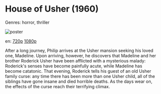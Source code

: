 # House of Usher (1960)

Genres: horror, thriller

![poster](http://image.tmdb.org/t/p/w500/d5mtkURuKuszmN4cXeyp1cxf11Y.jpg)

en:
  [720p](magnet:?xt=urn:btih:E99871AC447D315223CAF5FAA45E232701A6F09B&tr=udp://glotorrents.pw:6969/announce&tr=udp://tracker.opentrackr.org:1337/announce&tr=udp://torrent.gresille.org:80/announce&tr=udp://tracker.openbittorrent.com:80&tr=udp://tracker.coppersurfer.tk:6969&tr=udp://tracker.leechers-paradise.org:6969&tr=udp://p4p.arenabg.ch:1337&tr=udp://tracker.internetwarriors.net:1337)
  [1080p](magnet:?xt=urn:btih:908A1D91A5FEAB1546FDF531D4A8FA53230DE145&tr=udp://glotorrents.pw:6969/announce&tr=udp://tracker.opentrackr.org:1337/announce&tr=udp://torrent.gresille.org:80/announce&tr=udp://tracker.openbittorrent.com:80&tr=udp://tracker.coppersurfer.tk:6969&tr=udp://tracker.leechers-paradise.org:6969&tr=udp://p4p.arenabg.ch:1337&tr=udp://tracker.internetwarriors.net:1337)
  


After a long journey, Philip arrives at the Usher mansion seeking his loved one, Madeline. Upon arriving, however, he discovers that Madeline and her brother Roderick Usher have been afflicted with a mysterious malady: Roderick's senses have become painfully acute, while Madeline has become catatonic. That evening, Roderick tells his guest of an old Usher family curse: any time there has been more than one Usher child, all of the siblings have gone insane and died horrible deaths. As the days wear on, the effects of the curse reach their terrifying climax.